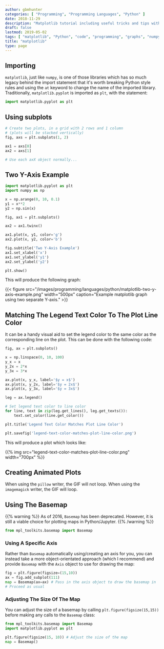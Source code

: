 ```yaml
---
author: gbmhunter
categories: [ "Programming", "Programming Languages", "Python" ]
date: 2018-11-29
description: "Matplotlib tutorial including useful tricks and tips with code examples."
draft: false
lastmod: 2019-05-02
tags: [ "matplotlib", "Python", "code", "programming", "graphs", "numpy", "pyplot", "pie charts", "charts", "Basemap", "plotting" ]
title: "matplotlib"
type: page
---
```


## Importing

`matplotlib`, just like `numpy`, is one of those libraries which has so much legacy behind the import statement that it's worth breaking Python style rules and using the `at` keyword to change the name of the imported library. Traditionally, `matplotlib.pyplot` is imported as `plt`, with the statement:

```py
import matplotlib.pyplot as plt
```

## Using subplots

```py
# Create two plots, in a grid with 2 rows and 1 column
# (plots will be stacked vertically)
fig, axs = plt.subplots(1, 2)

ax1 = axs[0]
ax2 = axs[1]

# Use each axX object normally...
```

## Two Y-Axis Example

```py
import matplotlib.pyplot as plt
import numpy as np

x = np.arange(0, 10, 0.1)
y1 = x**2
y2 = np.sin(x)

fig, ax1 = plt.subplots()

ax2 = ax1.twinx()

ax1.plot(x, y1, color='g')
ax2.plot(x, y2, color='b')

fig.subtitle('Two Y-Axis Example')
ax1.set_xlabel('x')
ax1.set_ylabel('y1')
ax2.set_ylabel('y2')

plt.show()
```

This will produce the following graph:

{{< figure src="/images/programming/languages/python/matplotlib-two-y-axis-example.png" width="500px" caption="Example matplotlib graph using two separate Y-axis." >}}

## Matching The Legend Text Color To The Plot Line Color

It can be a handy visual aid to set the legend color to the same color as the corresponding line on the plot. This can be done with the following code:

```py
fig, ax = plt.subplots()

x = np.linspace(0, 10, 100)
y_x = x
y_2x = 2*x
y_3x = 3*x

ax.plot(x, y_x, label='$y = x$')
ax.plot(x, y_2x, label='$y = 2x$')
ax.plot(x, y_3x, label='$y = 3x$')

leg = ax.legend()

# Set legend text color to line color
for line, text in zip(leg.get_lines(), leg.get_texts()):
    text.set_color(line.get_color())

plt.title('Legend Text Color Matches Plot Line Color')

plt.savefig('legend-text-color-matches-plot-line-color.png')
```

This will produce a plot which looks like:

{{% img src="legend-text-color-matches-plot-line-color.png" width="700px" %}}

## Creating Animated Plots

When using the `pillow` writer, the GIF will not loop. When using the `imagemagick` writer, the GIF will loop.

## Using The Basemap

{{% warning %}}
As of 2016, `Basemap` has been deprecated. However, it is still a viable choice for plotting maps in Python/Jupyter.
{{% /warning %}}

```py
from mpl_toolkits.basemap import Basemap
```

### Using A Specific Axis

Rather than `Basemap` automatically using/creating an axis for you, you can instead take a more object-orientated approach (which I recommend) and provide `Basemap` with the `Axis` object to use for drawing the map:

```py
fig = plt.figure(figsize=(15,10))
ax = fig.add_subplot(111)
map = Basemap(ax=ax) # Pass in the axis object to draw the basemap in
# Proceed as usual
```

### Adjusting The Size Of The Map

You can adjust the size of a basemap by calling `plt.figure(figsize(15,15))` before making any calls to the `Basemap` class:

```py
from mpl_toolkits.basemap import Basemap
import matplotlib.pyplot as plt

plt.figure(figsize(15, 10)) # Adjust the size of the map
map = Basemap()
```